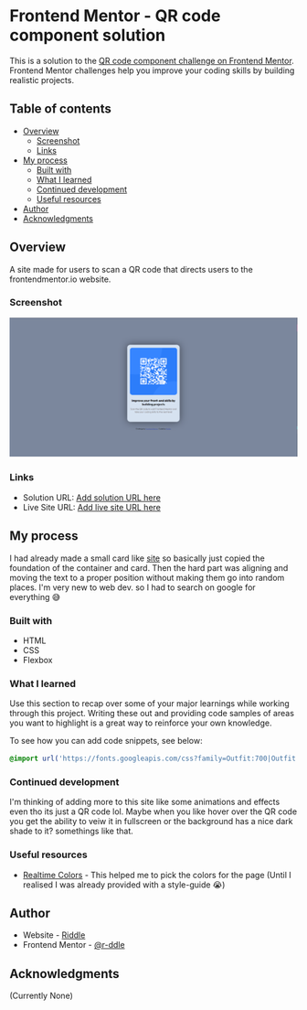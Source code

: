 # Frontend Mentor - QR code component solution

This is a solution to the [QR code component challenge on Frontend Mentor](https://www.frontendmentor.io/challenges/qr-code-component-iux_sIO_H). Frontend Mentor challenges help you improve your coding skills by building realistic projects. 

## Table of contents

- [Overview](#overview)
  - [Screenshot](#screenshot)
  - [Links](#links)
- [My process](#my-process)
  - [Built with](#built-with)
  - [What I learned](#what-i-learned)
  - [Continued development](#continued-development)
  - [Useful resources](#useful-resources)
- [Author](#author)
- [Acknowledgments](#acknowledgments)

## Overview

A site made for users to scan a QR code that directs users to the frontendmentor.io website.

### Screenshot

![](./screenshot.png)

### Links

- Solution URL: [Add solution URL here](https://your-solution-url.com)
- Live Site URL: [Add live site URL here](https://your-live-site-url.com)

## My process

I had already made a small card like [site](https://r-ddle.netlify.app) so basically just copied the foundation of the container and card. Then the hard part was aligning and moving the text to a proper position without making them go into random places. I'm very new to web dev. so I had to search on google for everything 😅

### Built with

- HTML
- CSS
- Flexbox

### What I learned

Use this section to recap over some of your major learnings while working through this project. Writing these out and providing code samples of areas you want to highlight is a great way to reinforce your own knowledge.

To see how you can add code snippets, see below:

```css
@import url('https://fonts.googleapis.com/css?family=Outfit:700|Outfit:400');
```

### Continued development

I'm thinking of adding more to this site like some animations and effects even tho its just a QR code lol. Maybe when you like hover over the QR code you get the ability to veiw it in fullscreen or the background has a nice dark shade to it? somethings like that.

### Useful resources

- [Realtime Colors](https://www.realtimecolors.com/) - This helped me to pick the colors for the page (Until I realised I was already provided with a style-guide 😭)

## Author

- Website - [Riddle](https://www.your-site.com)
- Frontend Mentor - [@r-ddle](https://www.frontendmentor.io/profile/r-ddle)

## Acknowledgments

(Currently None)
